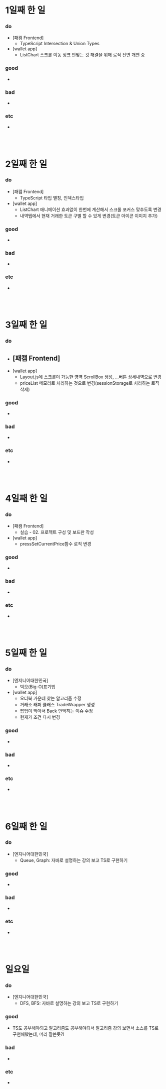 # 1일째 한 일 
### do
- [패캠 Frontend]
  - TypeScript Intersection & Union Types 
- [wallet app]
  - ListChart 스크롤 이동 싱크 안맞는 것 해결을 위해 로직 전면 개편 중

### good
-

### bad
-

### etc
-

<br /><br />

# 2일째 한 일 
### do
- [패캠 Frontend]
  - TypeScript 타입 별칭, 인덱스타입 
- [wallet app]
  - ListChart 애니메이션 효과없이 한번에 계산해서 스크롤 포커스 맞추도록 변경
  - 내역탭에서 현재 거래한 토큰 구별 할 수 있게 변경(토큰 아이콘 이미지 추가)
	
### good
-

### bad
-

### etc
-

<br /><br />

# 3일째 한 일 
### do
- [패캠 Frontend]
  - 
- [wallet app]
  - Layout.js에 스크롤이 가능한 영역 ScrollBox 생성, ...버튼 상세내역으로 변경
  - priceList 메모리로 처리하는 것으로 변경(sessionStorage로 처리하는 로직 삭제)
### good
- 

### bad
- 

### etc
- 

<br /><br />

# 4일째 한 일 
### do
- [패캠 Frontend]
  - 실습 - 02. 프로젝트 구성 및 보드판 작성 
- [wallet app]
  -  pressSetCurrentPrice함수 로직 변경

### good
-

### bad
-

### etc
- 

<br /><br />

# 5일째 한 일 
### do
- [엔지니어대한민국]
  - 빅오(Big-O)표기법
- [wallet app]
  - 오더북 가운데 찾는 알고리즘 수정
  - 거래소 래퍼 클래스 TradeWrapper 생성
  - 팝업이 막아서 Back 안먹히는 이슈 수정
  - 현재가 조건 다시 변경

### good
-

### bad
-

### etc
- 

<br /><br />

# 6일째 한 일 
### do
- [엔지니어대한민국]
  - Queue, Graph: 자바로 설명하는 강의 보고 TS로 구현하기

### good
- 
 
### bad
-

### etc
-

<br /><br />

# 일요일
### do
- [엔지니어대한민국]
  - DFS, BFS: 자바로 설명하는 강의 보고 TS로 구현하기

### good
- TS도 공부해야되고 알고리즘도 공부해야되서 알고리즘 강의 보면서 소스를 TS로 구현해봤는데, 머리 잘쓴듯?!

### bad
- 

### etc
-

<br /><br />

